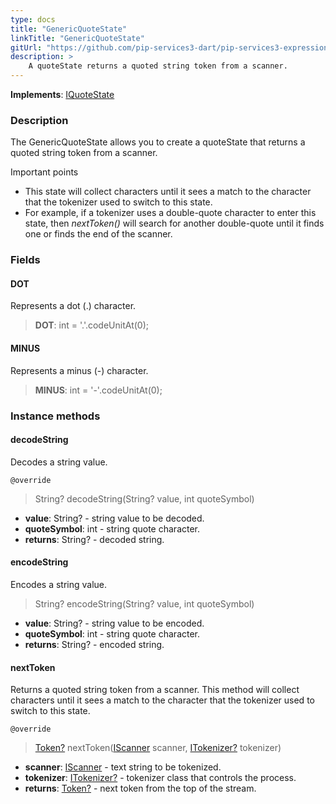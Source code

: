 ```yaml
---
type: docs
title: "GenericQuoteState"
linkTitle: "GenericQuoteState"
gitUrl: "https://github.com/pip-services3-dart/pip-services3-expressions-dart"
description: > 
    A quoteState returns a quoted string token from a scanner. 
---
```


**Implements**: [IQuoteState](../../iquote_state)

### Description

The GenericQuoteState allows you to create a quoteState that returns a quoted string token from a scanner.

Important points

- This state will collect characters until it sees a match to the character that the tokenizer used to switch to this state. 
- For example, if a tokenizer uses a double-quote character to enter this state, then *nextToken()* will search for another double-quote until it finds one or finds the end of the scanner.

### Fields

<span class="hide-title-link">

#### DOT
Represents a dot (.) character.
> **DOT**: int = '.'.codeUnitAt(0);

#### MINUS
Represents a minus (-) character.
> **MINUS**: int = '-'.codeUnitAt(0);

</span>



### Instance methods

#### decodeString
Decodes a string value.

`@override`
> String? decodeString(String? value, int quoteSymbol)

- **value**: String? - string value to be decoded.
- **quoteSymbol**: int - string quote character.
- **returns**: String? - decoded string.

#### encodeString
Encodes a string value.
> String? encodeString(String? value, int quoteSymbol)

- **value**: String? - string value to be encoded.
- **quoteSymbol**: int - string quote character.
- **returns**: String? - encoded string.

#### nextToken
Returns a quoted string token from a scanner. This method will collect
characters until it sees a match to the character that the tokenizer used
to switch to this state.

`@override`
> [Token?](../../token) nextToken([IScanner](../../../io/iscanner) scanner, [ITokenizer?](../../itokenizer) tokenizer)

- **scanner**: [IScanner](../../../io/iscanner) - text string to be tokenized.
- **tokenizer**: [ITokenizer?](../../itokenizer) - tokenizer class that controls the process.
- **returns**: [Token?](../../token) - next token from the top of the stream.

